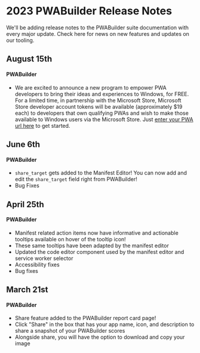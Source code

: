 # 2023 PWABuilder Release Notes

We'll be adding release notes to the PWABuilder suite documentation with every major update. 
Check here for news on new features and updates on our tooling.

## August 15th

#### PWABuilder

* We are excited to announce a new program to empower PWA developers to bring their ideas and experiences to Windows, for FREE. For a limited time, in partnership with the Microsoft Store, Microsoft Store developer account tokens will be available (approximately $19 each) to developers that own qualifying PWAs and wish to make those available to Windows users via the Microsoft Store. Just [enter your PWA url here](https://aka.ms/getToken) to get started.

## June 6th

#### PWABuilder

* `share_target` gets added to the Manifest Editor! You can now add and edit the `share_target` field right from PWABuilder!
* Bug Fixes

## April 25th

#### PWABuilder

* Manifest related action items now have informative and actionable tooltips available on hover of the tooltip icon!
* These same tooltips have been adapted by the manifest editor
* Updated the code editor component used by the manifest editor and service worker selector
* Accessibility fixes
* Bug fixes

## March 21st

#### PWABuilder

* Share feature added to the PWABuilder report card page!
* Click "Share" in the box that has your app name, icon, and description to share a snapshot of your PWABuilder scores
* Alongside share, you will have the option to download and copy your image